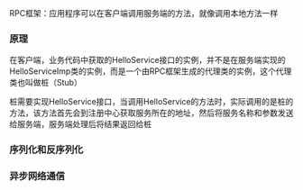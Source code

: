 RPC框架：应用程序可以在客户端调用服务端的方法，就像调用本地方法一样



### 原理

在客户端，业务代码中获取的HelloService接口的实例，并不是在服务端实现的HelloServiceImp类的实例，而是一个由RPC框架生成的代理类的实例，这个代理类也叫做桩（Stub）

桩需要实现HelloService接口，当调用HelloService的方法时，实际调用的是桩的方法，该方法首先会到注册中心获取服务所在的地址，然后将服务名称和参数发送给服务端，服务端处理后将结果返回给桩



### 序列化和反序列化



### 异步网络通信

